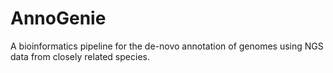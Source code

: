 # AnnoGenie
A bioinformatics pipeline for the de-novo annotation of genomes using NGS data from closely related species.
